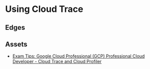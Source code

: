 # Using Cloud Trace

## Edges

## Assets
- [Exam Tips: Google Cloud Professional (GCP) Professional Cloud Developer - Cloud Trace and Cloud Profiler](https://www.linkedin.com/learning/exam-tips-google-cloud-professional-gcp-professional-cloud-developer/cloud-trace-and-cloud-profiler?autoplay=true&dApp=16967093&leis=LAA&resume=false&u=56685617)